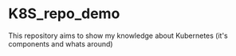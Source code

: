 # K8S_repo_demo
This repository aims to show my knowledge about Kubernetes (it's components and whats around)
